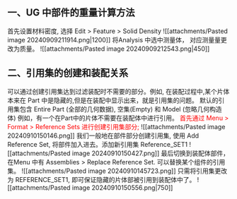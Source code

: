 ## 一、UG 中部件的重量计算方法
首先设置材料密度, 选择 Edit > Feature > Solid Density 
![[attachments/Pasted image 20240909211914.png|1200]]
将Analysis 中选中测量体， 对应测量量更改为质量。
![[attachments/Pasted image 20240909212543.png|450]]

## 二、引用集的创建和装配关系
可以通过创建引用集达到过滤装配时不需要的部分。例如, 在装配过程中,某个片体本来在 Part 中是隐藏的,但是在装配中显示出来，就是引用集的问题。 
默认的引用集包含 Entire Part (全部的几何数据), 空集(Empty) 和 Model (忽略几何构造体)
例如，有一个在Part中的片体不需要在装配体中进行引用。
<mark style="background: transparent; color: red">首先通过 Menu > Format > Reference Sets 进行创建引用集部分;</mark>
![[attachments/Pasted image 20240910150146.png]]
我们一般地在部件部分创建引用集, 使用 Add Reference Set, 将部件加入进去。添加新引用集 Reference_SET1
![[attachments/Pasted image 20240910150427.png]]
最后切换到装配体部件，在Menu 中有 Assemblies > Replace Reference Set. 可以替换某个组件的引用集。
![[attachments/Pasted image 20240910145723.png]]
只需将引用集更改为 REFERENCE_SET1, 即可保证隐藏的片体部被引用到装配体中了。
![[attachments/Pasted image 20240910150556.png|750]]

